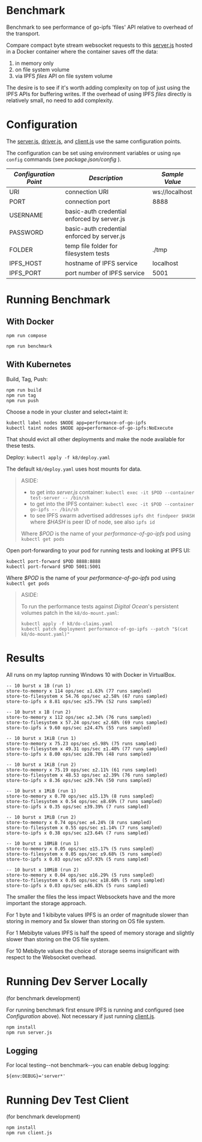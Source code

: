 # Benchmark

Benchmark to see performance of go-ipfs 'files' API relative to overhead of the transport.

Compare compact byte stream websocket requests to this [server.js](./server.js) hosted in a Docker container where the container saves off the data:

1. in memory only
1. on file system volume
1. via IPFS *files* API on file system volume

The desire is to see if it's worth adding complexity on top of just using the IPFS APIs for buffering writes.  If the 
overhead of using IPFS *files* directly is relatively small, no need to add complexity.

# Configuration

The [server.js](./server.js), [driver.js](./driver.js), and [client.js](./client.js) use the same configuration points.

The configuration can be set using environment variables or using `npm config` commands (see *package.json/config* ).

| *Configuration Point* | *Description* | *Sample Value* |
| --- | --- | --- |
| URI | connection URI | ws://localhost |
| PORT | connection port | 8888 |
| USERNAME | basic-auth credential enforced by server.js |  |
| PASSWORD | basic-auth credential enforced by server.js |  |
| FOLDER | temp file folder for filesystem tests | ./tmp |
| IPFS_HOST | hostname of IPFS service | localhost |
| IPFS_PORT | port number of IPFS service | 5001 |

# Running Benchmark

## With Docker

`npm run compose`

`npm run benchmark`

## With Kubernetes

Build, Tag, Push: 

```
npm run build
npm run tag
npm run push
```

Choose a node in your cluster and select+taint it: 

```
kubectl label nodes $NODE app=performance-of-go-ipfs
kubectl taint nodes $NODE app=performance-of-go-ipfs:NoExecute
```

That should evict all other deployments and make the node available for these tests.

Deploy: `kubectl apply -f k8/deploy.yaml`

The default `k8/deploy.yaml` uses host mounts for data.

> ASIDE: 
> 
> * to get into *server.js* container: `kubectl exec -it $POD --container test-server -- /bin/sh`
> * to get into the IPFS container: `kubectl exec -it $POD --container go-ipfs -- /bin/sh`
> * to see IPFS swarm advertised addresses `ipfs dht findpeer $HASH` where *$HASH* is peer ID of node, see also `ipfs id`
>
> Where *$POD* is the name of your *performance-of-go-ipfs* pod using `kubectl get pods`

Open port-forwarding to your pod for running tests and looking at IPFS UI:

```
kubectl port-forward $POD 8888:8888
kubectl port-forward $POD 5001:5001
```

Where *$POD* is the name of your *performance-of-go-ipfs* pod using `kubectl get pods`

> ASIDE:
>
> To run the performance tests against *Digital Ocean*'s persistent volumes patch in the `k8/do-mount.yaml`: 
>
> ```
> kubectl apply -f k8/do-claims.yaml
> kubectl patch deployment performance-of-go-ipfs --patch "$(cat k8/do-mount.yaml)"
> ```

# Results

All runs on my laptop running Windows 10 with Docker in VirtualBox.

```
-- 10 burst x 1B (run 1)
store-to-memory x 114 ops/sec ±1.63% (77 runs sampled)
store-to-filesystem x 54.76 ops/sec ±2.58% (67 runs sampled)
store-to-ipfs x 8.81 ops/sec ±25.79% (52 runs sampled)

-- 10 burst x 1B (run 2)
store-to-memory x 112 ops/sec ±2.34% (76 runs sampled)
store-to-filesystem x 57.24 ops/sec ±2.68% (69 runs sampled)
store-to-ipfs x 9.60 ops/sec ±24.47% (55 runs sampled)

-- 10 burst x 1KiB (run 1)
store-to-memory x 75.23 ops/sec ±5.98% (75 runs sampled)
store-to-filesystem x 49.31 ops/sec ±1.40% (77 runs sampled)
store-to-ipfs x 8.00 ops/sec ±28.70% (48 runs sampled)

-- 10 burst x 1KiB (run 2)
store-to-memory x 75.19 ops/sec ±2.11% (61 runs sampled)
store-to-filesystem x 48.53 ops/sec ±2.39% (76 runs sampled)
store-to-ipfs x 8.36 ops/sec ±29.74% (50 runs sampled)

-- 10 burst x 1MiB (run 1)
store-to-memory x 0.70 ops/sec ±15.13% (8 runs sampled)
store-to-filesystem x 0.54 ops/sec ±8.69% (7 runs sampled)
store-to-ipfs x 0.35 ops/sec ±39.39% (7 runs sampled)

-- 10 burst x 1MiB (run 2)
store-to-memory x 0.74 ops/sec ±4.24% (8 runs sampled)
store-to-filesystem x 0.55 ops/sec ±1.14% (7 runs sampled)
store-to-ipfs x 0.38 ops/sec ±23.64% (7 runs sampled)

-- 10 burst x 10MiB (run 1)
store-to-memory x 0.05 ops/sec ±15.17% (5 runs sampled)
store-to-filesystem x 0.05 ops/sec ±9.68% (5 runs sampled)
store-to-ipfs x 0.03 ops/sec ±57.93% (5 runs sampled)

-- 10 burst x 10MiB (run 2)
store-to-memory x 0.04 ops/sec ±16.29% (5 runs sampled)
store-to-filesystem x 0.05 ops/sec ±18.60% (5 runs sampled)
store-to-ipfs x 0.03 ops/sec ±46.83% (5 runs sampled)
```

The smaller the files the less impact Websockets have and the more important the storage approach.  

For 1 byte and 1 kibibyte values IPFS is an order of magnitude slower than storing in memory and 5x slower than storing on OS file system.

For 1 Mebibyte  values IPFS is half the speed of memory storage and slightly slower than storing on the OS file system.

For 10 Mebibyte values the choice of storage seems insignificant with respect to the Websocket overhead.

# Running Dev Server Locally

(for benchmark development)

For running benchmark first ensure IPFS is running and configured (see *Configuration* above).  Not necessary if just
running [client.js](./client.js).

```
npm install
npm run server.js
```

## Logging

For local testing--not benchmark--you can enable debug logging:

```
${env:DEBUG}='server*'
```

# Running Dev Test Client

(for benchmark development)

```
npm install
npm run client.js
```
